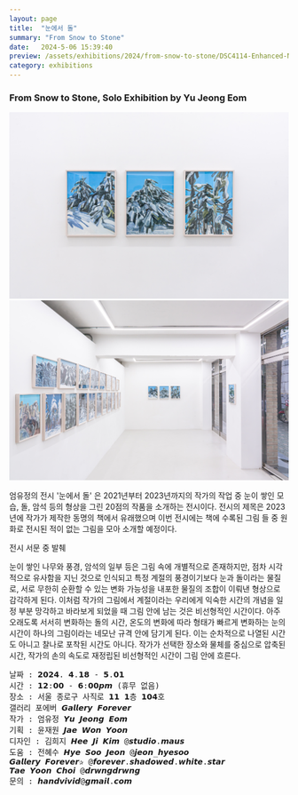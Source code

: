 ```yaml
---
layout: page
title:  "눈에서 돌"
summary: "From Snow to Stone"
date:   2024-5-06 15:39:40
preview: /assets/exhibitions/2024/from-snow-to-stone/DSC4114-Enhanced-NR.jpg
category: exhibitions
---
```


### From Snow to Stone, Solo Exhibition by Yu Jeong Eom

![Picture 1](/assets/exhibitions/2024/from-snow-to-stone/DSC4114-Enhanced-NR.jpg)
![Picture 1](/assets/exhibitions/2024/from-snow-to-stone/DSC4121-Enhanced-NR.jpg)

 
엄유정의 전시 '눈에서 돌' 은 2021년부터 2023년까지의 작가의 작업 중 눈이 쌓인 모습, 돌, 암석 등의 형상을 그린  20점의 작품을 소개하는 전시이다. 전시의 제목은 2023년에 작가가 제작한 동명의 책에서 유래했으며 이번 전시에는 책에 수록된 그림 들 중 원화로 전시된 적이 없는 그림을 모아 소개할 예정이다. 

전시 서문 중 발췌 

눈이 쌓인 나무와 풍경, 암석의 일부 등은 그림 속에 개별적으로 존재하지만, 점차 시각적으로 유사함을 지닌 것으로 인식되고 특정 계절의 풍경이기보다 눈과 돌이라는 물질로, 서로 무한히 순환할 수 있는 변화 가능성을 내포한 물질의 조합이 이뤄낸 형상으로 감각하게 된다. 이처럼 작가의 그림에서 계절이라는 우리에게 익숙한 시간의 개념을 일정 부분 망각하고 바라보게 되었을 때 그림 안에 남는 것은 비선형적인 시간이다. 아주 오래도록 서서히 변화하는 돌의 시간, 온도의 변화에 따라 형태가 빠르게 변화하는 눈의 시간이 하나의 그림이라는 네모난 규격 안에 담기게 된다. 이는 순차적으로 나열된 시간도 아니고 찰나로 포착된 시간도 아니다. 작가가 선택한 장소와 물체를 중심으로 압축된 시간, 작가의 손의 속도로 재정립된 비선형적인 시간이 그림 안에 흐른다. 



<pre>
날짜 : 𝟮𝟬𝟮𝟰. 𝟰.𝟭𝟴 - 𝟱.𝟬𝟭
시간 : 𝟭𝟮:𝟬𝟬 - 𝟲:𝟬𝟬𝙥𝙢 (휴무 없음)
장소 : 서울 종로구 사직로 𝟭𝟭 𝟭층 𝟭𝟬𝟰호
갤러리 포에버 𝙂𝙖𝙡𝙡𝙚𝙧𝙮 𝙁𝙤𝙧𝙚𝙫𝙚𝙧
작가 : 엄유정 𝙔𝙪 𝙅𝙚𝙤𝙣𝙜 𝙀𝙤𝙢
기획 : 윤재원 𝙅𝙖𝙚 𝙒𝙤𝙣 𝙔𝙤𝙤𝙣
디자인 : 김희지 𝙃𝙚𝙚 𝙅𝙞 𝙆𝙞𝙢 @𝙨𝙩𝙪𝙙𝙞𝙤.𝙢𝙖𝙪𝙨
도움 : 전혜수 𝙃𝙮𝙚 𝙎𝙤𝙤 𝙅𝙚𝙤𝙣 @𝙟𝙚𝙤𝙣_𝙝𝙮𝙚𝙨𝙤𝙤
𝙂𝙖𝙡𝙡𝙚𝙧𝙮 𝙁𝙤𝙧𝙚𝙫𝙚𝙧✰ @𝙛𝙤𝙧𝙚𝙫𝙚𝙧.𝙨𝙝𝙖𝙙𝙤𝙬𝙚𝙙.𝙬𝙝𝙞𝙩𝙚.𝙨𝙩𝙖𝙧
𝙏𝙖𝙚 𝙔𝙤𝙤𝙣 𝘾𝙝𝙤𝙞 @𝙙𝙧𝙬𝙣𝙜𝙙𝙧𝙬𝙣𝙜
문의 : 𝙝𝙖𝙣𝙙𝙫𝙞𝙫𝙞𝙙@𝙜𝙢𝙖𝙞𝙡.𝙘𝙤𝙢

</pre>